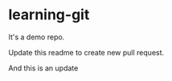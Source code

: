 # learning-git
It's a demo repo.

Update this readme to create new pull request.

And this is an update
